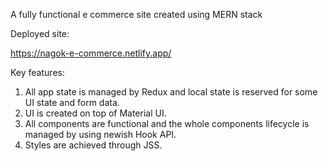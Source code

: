 A fully functional e commerce site created using MERN stack

Deployed site:

https://nagok-e-commerce.netlify.app/

Key features:

1. All app state is managed by Redux and local state is reserved for some UI state and form data.
2. UI is created on top of Material UI.
3. All components are functional and the whole components lifecycle is managed by using newish Hook API.
4. Styles are achieved through JSS.
